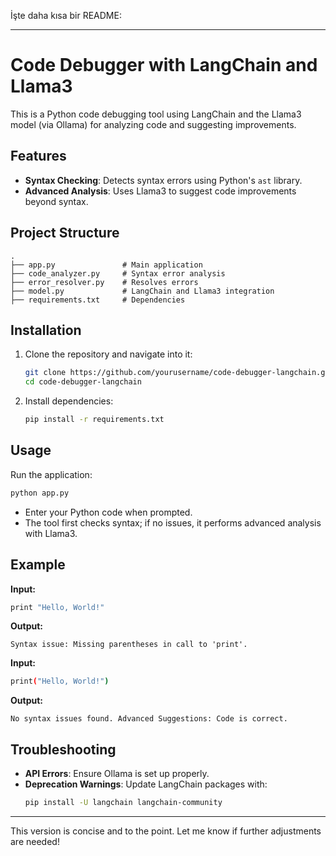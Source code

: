 İşte daha kısa bir README:

---

# Code Debugger with LangChain and Llama3

This is a Python code debugging tool using LangChain and the Llama3 model (via Ollama) for analyzing code and suggesting improvements.

## Features

- **Syntax Checking**: Detects syntax errors using Python's `ast` library.
- **Advanced Analysis**: Uses Llama3 to suggest code improvements beyond syntax.

## Project Structure

```
.
├── app.py               # Main application
├── code_analyzer.py     # Syntax error analysis
├── error_resolver.py    # Resolves errors
├── model.py             # LangChain and Llama3 integration
├── requirements.txt     # Dependencies
```

## Installation

1. Clone the repository and navigate into it:
   ```bash
   git clone https://github.com/yourusername/code-debugger-langchain.git
   cd code-debugger-langchain
   ```

2. Install dependencies:
   ```bash
   pip install -r requirements.txt
   ```

## Usage

Run the application:
```bash
python app.py
```

- Enter your Python code when prompted.
- The tool first checks syntax; if no issues, it performs advanced analysis with Llama3.

## Example

**Input:**
```bash
print "Hello, World!"
```

**Output:**
```
Syntax issue: Missing parentheses in call to 'print'.
```

**Input:**
```bash
print("Hello, World!")
```

**Output:**
```
No syntax issues found. Advanced Suggestions: Code is correct.
```

## Troubleshooting

- **API Errors**: Ensure Ollama is set up properly.
- **Deprecation Warnings**: Update LangChain packages with:
  ```bash
  pip install -U langchain langchain-community
  ```

---

This version is concise and to the point. Let me know if further adjustments are needed!